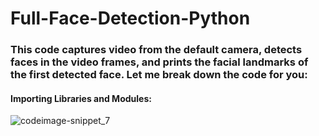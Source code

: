 # Full-Face-Detection-Python
### This code captures video from the default camera, detects faces in the video frames, and prints the facial landmarks of the first detected face. Let me break down the code for you:

#### Importing Libraries and Modules:
![codeimage-snippet_7](https://github.com/kaniz-codes/Full-Face-Detection-Python/assets/138873297/ee0eb3b8-1678-44c8-947e-ff741539799c)

